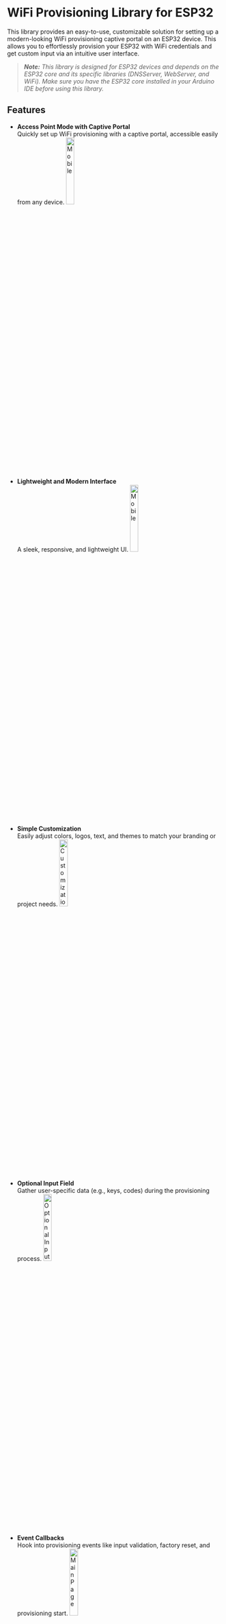 # WiFi Provisioning Library for ESP32

This library provides an easy-to-use, customizable solution for setting up a modern-looking WiFi provisioning captive portal on an ESP32 device. This allows you to effortlessly provision your ESP32 with WiFi credentials and get custom input via an intuitive user interface.

> _**Note:** This library is designed for ESP32 devices and depends on the ESP32 core and its specific libraries (DNSServer, WebServer, and WiFi). Make sure you have the ESP32 core installed in your Arduino IDE before using this library._

## Features
- **Access Point Mode with Captive Portal**  
  Quickly set up WiFi provisioning with a captive portal, accessible easily from any device.
  <img src="extras/provision.gif" alt="Mobile" style="width: 20%;"/>
  
- **Lightweight and Modern Interface**  
  A sleek, responsive, and lightweight UI.
   <img src="extras/mobile.png" alt="Mobile" style="width: 20%;"/>

- **Simple Customization**  
  Easily adjust colors, logos, text, and themes to match your branding or project needs.
  <img src="extras/connect.png" alt="Customization" style="width: 20%;"/>

- **Optional Input Field**  
  Gather user-specific data (e.g., keys, codes) during the provisioning process.
  <img src="extras/input.png" alt="Optional Input" style="width: 20%;"/>
  
- **Event Callbacks**  
  Hook into provisioning events like input validation, factory reset, and provisioning start.
  <img src="extras/reset.gif" alt="Main Page" style="width: 20%;"/>


80A8F5E26A

## Installation
### Installation from ZIP file
1. Download the library as a ZIP file.
2. Open the Arduino IDE, go to **Sketch** > **Include Library** > **Add .ZIP Library**, and select the downloaded ZIP file.
3. The library will be installed and available in the **Examples** menu.

### Installation using Arduino Library Manager

1. Open the Arduino IDE, go to **Tools** > **Manage Libraries**.
2. In the Library Manager window, type `WiFiProvisioner` into the search bar.
3. Find the library in the search results, select the latest version, and click **Install**.

## Usage

1. Include the library in your Arduino sketch:

```cpp
#include <WiFiProvisioner.h>

void setup() {
  Serial.begin(9600);

  // Create the WiFiProvisioner instance
  WiFiProvisioner provisioner;

  // Configure to hide additional fields
  provisioner.getConfig().SHOW_INPUT_FIELD = false; // No additional input field
  provisioner.getConfig().SHOW_RESET_FIELD = false; // No reset field

  // Set the success callback
  provisioner.onSuccess(
      [](const char *ssid, const char *password, const char *input) {
        Serial.printf("Provisioning successful! Connected to SSID: %s\n", ssid);
        if (password) {
          Serial.printf("Password: %s\n", password);
        }
      });

  // Start provisioning
  provisioner.startProvisioning();
}

void loop() { delay(100); }
```
## Functions

#### `connectToWiFi()`
Initiates the connection to the WiFi network. If the device has stored credentials, it will use those. Otherwise, it will set up an access point and start the captive portal. For manual connection ip adress is `http://192.168.4.1/`

#### `setupAccessPointAndServer()`
Sets up the access point and server for the captive portal. This function is called automatically by `connectToWiFi()` if necessary.

#### `resetCredentials()`
Resets the stored WiFi credentials.

#### `setConnectionTimeout(unsigned long timeout)`
Sets the connection timeout for the WiFi connection attempt. Default timeout for existing connection is forever. If you want to try connection for a certain time, you can assign a timeout:
```cpp
provisioner.setConnectionTimeout(10000);
```
This will try to connect for 10 seconds, and if not successful, will start the provisioning.

#### `setShowInputField(bool value)`
Shows or hides the input field in the captive portal.

#### `setRestartOnSuccess(bool value)`
Sets whether the device should restart upon successful connection and input validation.

#### `enableSerialDebug(bool enable)`
Enables or disables serial debug messages.

## Callback Types

#### `onProvision`
Defines actions to perform at the start of the provisioning process. 
- Use this callback to conditionally show or hide input fields, update interface text etc..
- The callback is invoked everytime before the provisioning portal is served.
- This callback is also triggered **after a factory reset**, ensuring the provisioning page reflects the latest configuration when it is served again.

Example:
```cpp
provisioner.onProvision([]() {
  if (hasApiKey()) {
    provisioner.getConfig().SHOW_INPUT_FIELD = false;
    Serial.println("API key exists. Input field hidden.");
  } else {
    provisioner.getConfig().SHOW_INPUT_FIELD = true;
    Serial.println("No API key found. Input field shown.");
  }
});
```
#### `onInputCheck`
Validates user input during the provisioning process. The callback function takes a single parameter of type `const char*` and returns a `bool` to indicate whether the input is valid.

- This callback acts as a **gatekeeper** to ensure the input meets specific criteria before completing the provisioning process and calling the `onSuccess` callback.
- If the input validation fails (i.e., the callback returns `false`), an error message will be displayed to the user indicating the input is invalid.
- **WiFi is already connected successfully** to reach this callback, allowing you to perform checks that require an active network connection (e.g., API calls or HTTP requests).
  
**Parameters**:
- `const char* input`: The user-provided input to validate.

Example:
```cpp
provisioner.onInputCheck([](const char *input) -> bool {
  Serial.printf("Checking if input code equals to 1234: %s\n", input);
  return strcmp(input, "1234") == 0; // Validate input
})
```
#### `onFactoryReset`
Allows you to define custom actions to execute when a factory reset is triggered. This is the ideal place to clear saved data, such as API keys, WiFi credentials, or any other stored inputs.

- Use this callback to perform cleanup tasks.
- The callback is invoked whenever a factory reset is initiated through the provisioning portal.

Example:
```cpp
provisioner.onFactoryReset([]() { 
  Serial.println("Factory reset triggered!"); 
});
```
#### `onSuccess`
Invoked after the device has been successfully connected to the Wi-Fi network and user input has been validated (if enabled). This is the final step in the provisioning process, making it an ideal place to handle post-provisioning logic, such as saving configuration.

- Use this callback to store Wi-Fi credentials and input details.

**Parameters**:
- `const char* ssid`: The SSID of the connected Wi-Fi network.
- `const char* password`: The password for the Wi-Fi network (or `nullptr` for open networks).
- `const char* input`: The user-provided input (or `nullptr` if the input field is disabled).

Example:
```cpp
provisioner.onSuccess([](const char *ssid, const char *password, const char *input) {
  Serial.printf("Provisioning successful! SSID: %s\n", ssid);
  preferences.begin("wifi-provision", false);
  // Store the credentials and API key in preferences
  preferences.putString("ssid", String(ssid));
  if (password) {
    preferences.putString("password", String(password));
  }
  if (input) {
    preferences.putString("apikey", String(input));
  }
  preferences.end();
  Serial.println("Credentials and API key saved.");
});
```

## Customization

You can customize various aspects of the library, such as the HTML content, input validation, and behavior after a successful connection. The following customization options are available:

- `AP_NAME`: Access Point name
- `HTML_TITLE`: Web page title
- `THEME_COLOR`: Theme color
- `SVG_LOGO`: Custom logo in SVG format
- `PROJECT_TITLE`: Title displayed on the provisioning page
- `PROJECT_INFO`: Description or instructions for the user
- `INPUT_TEXT`: Label for the input field
- `INPUT_PLACEHOLDER`: Placeholder text for the input field
- `INPUT_LENGTH`: Maximum input length
- `FOOTER_INFO`: Footer text
- `INPUT_INVALID_LENGTH`: Error message for invalid input length
- `INPUT_NOT_VALID`: Error message for invalid input
- `CONNECTION_SUCCESSFUL`: Success message displayed after a successful connection
- `RESET_CONFIRMATION_TEXT`: Confirmation text for resetting the device

For example, to change the `PROJECT_TITLE`:

```cpp
provisioner.PROJECT_TITLE = "Custom Project Title";
```
To set a custom INPUT_LENGTH:
```cpp
provisioner.INPUT_LENGTH = "5";
```
To set a custom SVG logo:
```cpp
provisioner.SVG_LOGO = R"rawliteral(<svg xmlns="http://www.w3.org/2000/svg" width="50" height="50" viewBox="0 0 50 50"><rect width="50" height="50" rx="10" ry="10" fill="#f00"/></svg>)rawliteral";
```
All of these customization options are set as strings

##  Examples
The library includes examples that demonstrate different customization options. To access the examples, go to File > Examples > WiFiProvisioner in the Arduino IDE.

### Example: Customizing Access Point Name and Theme Color

```cpp
#include <WiFiProvisioner.h>

WiFiProvisioner::WiFiProvisioner provisioner;

void setup() {  
  // Customize the Access Point name and theme color
  provisioner.AP_NAME = "CustomAPName";
  provisioner.THEME_COLOR = "#FFA500";
  
  provisioner.connectToWiFi();
}

void loop() {
  // Your application logic here
}
```
### Example: Using Input Validation Callback

```cpp
#include <WiFiProvisioner.h>

WiFiProvisioner::WiFiProvisioner provisioner;

bool inputValidationCallback(const String& input) {
  // Check if the input is valid, e.g., checking if it's the string "1234"
  return input == "1234";
}

void setup() {
  Serial.begin(115200);
  
  // Set the input validation callback
  provisioner.setInputCheckCallback(inputValidationCallback);

  // Enable the input field
  provisioner.setShowInputField(true);

  // Customize the error message for invalid input
  provisioner.INPUT_NOT_VALID = "Please enter the correct code.";

  // Change the input text and placeholder text
  provisioner.INPUT_TEXT = "Enter access code:";
  provisioner.INPUT_PLACEHOLDER = "Access code";

  // Connect to WiFi or start the provisioning process
  provisioner.connectToWiFi();
}

void loop() {
  // Your application logic here
}

```
### Example: Advanced Factory Reset with Conditional Input Field and Single Button Press Trigger
```cpp
#include <WiFiProvisioner.h>

WiFiProvisioner::WiFiProvisioner provisioner;

const int buttonPin = 2; // GPIO pin number for the button

bool inputValidationCallback(const String& input) {
  // Check if the input is valid, e.g., checking if it's "1234"
  return input == "1234";
}

void factoryReset() {
  // Perform your factory reset logic here
  Serial.println("Factory reset triggered.");

  // Disable the input field after factory reset
  provisioner.setShowInputField(true);
}

void onProvision() {
  // Use a simple if statement to conditionally show the input field
  // For example, if a certain condition is met, show the input field
  if (/* your condition */) {
    provisioner.setShowInputField(true);
  } else {
    provisioner.setShowInputField(false);
  }
}

void setup() {
  Serial.begin(115200);

  // Set the input validation callback
  provisioner.setInputCheckCallback(inputValidationCallback);

  // Set the factory reset callback
  provisioner.setFactoryResetCallback(factoryReset);

  // Set the onProvision callback
  provisioner.setOnProvisionCallback(onProvision);

  // Set the initial input text and placeholder text
  provisioner.INPUT_TEXT = "Enter custom value:";
  provisioner.INPUT_PLACEHOLDER = "Custom value";

  // Set the input length to 4
  provisioner.INPUT_LENGTH = "4"; // Limit the input length to 4 characters

  provisioner.connectToWiFi();

  // Set up the button pin as input
  pinMode(buttonPin, INPUT);
}

void loop() {
  // Read the state of the button
  int buttonState = digitalRead(buttonPin);

  // If the button is pressed, manually start the provisioning by calling the setupAccessPointAndServer() function
  if (buttonState == HIGH) {
    provisioner.setupAccessPointAndServer();
  }
}

```
### License

This library is licensed under the [MIT License](https://opensource.org/licenses/MIT). For more details, please see the `LICENSE` file in the repository.
### Contributing

We welcome contributions to this library! If you have found a bug, have a feature request, or want to contribute code, please open an issue or submit a pull request on the [GitHub repository](https://github.com/SanteriLindfors/WiFiProvisioner).
